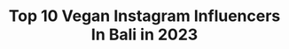 ---
title: Top 10 Vegan Instagram Influencers In Bali in 2023
description: >-
  Find top vegan Instagram influencers in Bali in 2023. Most popular hashtags: #bali #balilife #vegan #travel.
platform: Instagram
hits: 20
text_top: Analyze the most popular Instagram accounts on inBeat.
text_bottom: Our search engine holds 20 Instagram influencers like this in Bali, Indonesia for you to work with.
profiles:
  - username: "alenika_pro"
    fullname: >-
      🔥HEALTHY-COACH 🔥ДИЕТОЛОГ
    bio: >-
      Про ЗДОРОВЬЕ и ФИГУРУ ПРО 3 ДЕТЕЙ Про ПЕРЕЕЗД НА БАЛИ👙 🔽Анкета🔽
    location: "Indonesia"
    followers: 48310
    engagement: 44
    commentsToLikes: 0.068847
    id: ck5hokoj1pq850i11manr37sm
    verified: false
    hashtags: "#modelbali, #bali, #balilife, #balifood"
  - username: "justonewayticket"
    fullname: >-
      Hi, I'm Sab!
    bio: >-
      Travel Content Creator | Passionate about Food, Yoga & Wellness | 🏆 Gold Award for Best Culture Travel Blog 2018 #tbcasia hello@justonewayticket.com
    location: "Indonesia"
    followers: 33156
    engagement: 101
    commentsToLikes: 0.066467
    id: ck0tuxbii935x0i19avj9gp1w
    verified: false
    hashtags: "#travelsingapore, #ubudricefields, #ubudbaliindonesia, #dametraveler"
  - username: "fashionstatementsbyq"
    fullname: >-
      Querine Noëlle van Wijk
    bio: >-
      ✖ #Amsterdam Based, dog mom @dian.cooper ✖ I treat my obstacles like stepping stones ✖ Proud Entrepreneur @serendipitysweets.nl & @qoffeeandmore
    location: "Indonesia"
    followers: 19627
    engagement: 64
    commentsToLikes: 0.074914
    id: ck0tzz22ms2ve0i19ytkod7wc
    verified: false
    hashtags: "#explorebali, #smashheart, #femmeluxefinery, #amsterdam"
  - username: "crossingcomfortzones"
    fullname: >-
      Love|Mindset|Vegan|Bali🥥
    bio: >-
      𝑻𝒉𝒆𝒓𝒆𝒔𝒂 & 𝑭𝒓𝒊𝒕𝒛 🗺 Escaped our comfortzone 📍BALI ☀️ 🌴Empowering you to live your dream life
    location: "Indonesia"
    followers: 11122
    engagement: 732
    commentsToLikes: 0.125375
    id: ck9hawcpoef4y0j7816azobbs
    verified: false
    hashtags: "#urlaub, #traveltheworld, #reisenmachtgl, #wanderlust"
  - username: "sova_huhu"
    fullname: >-
      Soña Makranská
    bio: >-
      🌱Plant Powered 👩🏼‍🍳co-owner @simply.vegan.kitchen 🌰🎂 cruelty free sweets ✨🧘🏼‍♀️ full time life enjoyer ♥️ intuitive heart 💏 @peterbenadik
    location: "Indonesia"
    followers: 8352
    engagement: 559
    commentsToLikes: 0.024457
    id: ckap9c8wbs2la0i786gxi4gsm
    verified: false
    hashtags: "#baligasm, #smile, #frangipani, #slovakia"
  - username: "jadesarkhel"
    fullname: >-
      Jade Nina Sarkhel
    bio: >-
      📸| #FoodPhotographer of the Year ‘18 ✨| Feat. in @Vogue @Forbes @GQ @NatGeoTravel 🌱| Vegan Recipes @MorningEarthBali 📍| Bali 🌴| London
    location: "Indonesia"
    followers: 17274
    engagement: 274
    commentsToLikes: 0.130741
    id: ck0u6gnwp1zk20i19suze047n
    verified: false
    hashtags: ""
  - username: "jamesahoot"
    fullname: >-
      James Hoot Ⓥ
    bio: >-
      Animal Rights Activist 🐮🐷🐠🐶🐭🐥 Slam Poetry MC 🎤 Filmmaker behind @planetvegandoc 🌎 Support Planet Vegan at the link below! 🌱
    location: "Indonesia"
    followers: 16735
    engagement: 441
    commentsToLikes: 0.285036
    id: ck5q6q3m5yffz0i11wry671wo
    verified: false
    hashtags: "#govegan, #bali, #untileverycageisempty, #thefutureisvegan"
  - username: "wiolettatuschnio"
    fullname: >-
      mindful bali living
    bio: >-
      ⟡ from an insecure girl to a self-empowered woman living on an island ⫸ sharing tips for a healthy & conscious lifestyle & teasing you with vegan food
    location: "Indonesia"
    followers: 17581
    engagement: 619
    commentsToLikes: 0.064500
    id: ck0ttg76y2kre0i19q8ixjxqe
    verified: false
    hashtags: "#women, #equality, #womenirl, #photooftheday"
  - username: "angeliqueteo"
    fullname: >-
      Angelique Nicolette Teo
    bio: >-
      The Weekday Getaway with Angel on @onefm913 Sustainability Advocate ♻️ Plant-based 🌱 Traveller 🌍 Yoga-lover 🧘
    location: "Indonesia"
    followers: 17742
    engagement: 810
    commentsToLikes: 0.120446
    id: ck5hnkcnnnxiw0i11iok283vh
    verified: false
    hashtags: "#midweek, #wearadamnmask, #singapore, #plantbased"
  - username: "xbelov"
    fullname: >-
      Xenia Belocerkov
    bio: >-
      Founder of @affengeilcoldbrewcoffee 🐵🥃 📍Bali “...mom, I am the rich man✨” #moneymindset #moderndigitalassets #femaleempowernment
    location: "Indonesia"
    followers: 48025
    engagement: 192
    commentsToLikes: 0.050130
    id: ck0tthivo2qq80i198u0rx0o5
    verified: false
    hashtags: "#balilife, #bali, #fempreneur, #speakthetruth"
---